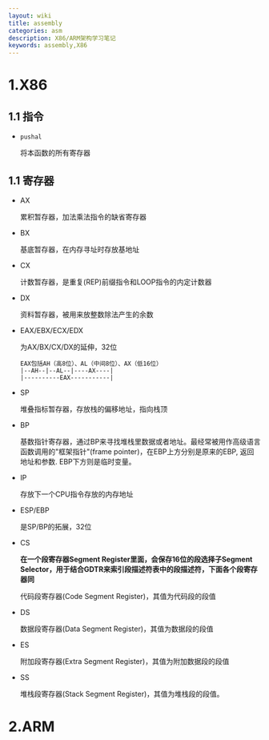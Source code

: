 ```yaml
---
layout: wiki
title: assembly
categories: asm
description: X86/ARM架构学习笔记
keywords: assembly,X86
---
```




# 1.X86

## 1.1 指令

* `pushal`

  将本函数的所有寄存器

## 1.1 寄存器

* AX

  累积暂存器，加法乘法指令的缺省寄存器

* BX

  基底暂存器，在内存寻址时存放基地址

* CX

  计数暂存器，是重复(REP)前缀指令和LOOP指令的内定计数器

* DX

  资料暂存器，被用来放整数除法产生的余数

* EAX/EBX/ECX/EDX

  为AX/BX/CX/DX的延伸，32位

  ```
  EAX包括AH（高8位）、AL（中间8位）、AX（低16位）
  |--AH--|--AL--|----AX----|
  |----------EAX-----------|
  ```

* SP

  堆叠指标暂存器，存放栈的偏移地址，指向栈顶

* BP

  基数指针寄存器，通过BP来寻找堆栈里数据或者地址。最经常被用作高级语言函数调用的"框架指针"(frame pointer)，在EBP上方分别是原来的EBP, 返回地址和参数. EBP下方则是临时变量。

* IP

  存放下一个CPU指令存放的内存地址

* ESP/EBP

  是SP/BP的拓展，32位

* CS

  **在一个段寄存器Segment Register里面，会保存16位的段选择子Segment Selector，用于结合GDTR来索引段描述符表中的段描述符，下面各个段寄存器同**

  代码段寄存器(Code Segment Register)，其值为代码段的段值

* DS

  数据段寄存器(Data Segment Register)，其值为数据段的段值

* ES

  附加段寄存器(Extra Segment Register)，其值为附加数据段的段值

* SS

  堆栈段寄存器(Stack Segment Register)，其值为堆栈段的段值。

# 2.ARM

